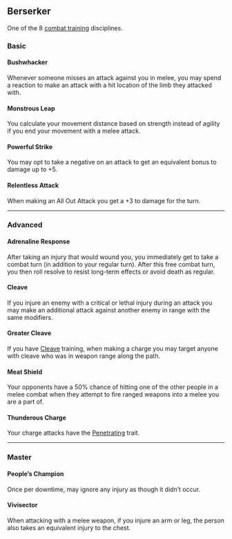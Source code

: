 ## Berserker
One of the 8 [combat training](Combat-Training) disciplines.

### Basic
#### Bushwhacker
Whenever someone misses an attack against you in melee, you may spend a reaction to make an attack with a hit location of the limb they attacked with.

#### Monstrous Leap
You calculate your movement distance based on strength instead of agility if you end your movement with a melee attack. 

#### Powerful Strike
You may opt to take a negative on an attack to get an equivalent bonus to damage up to +5.

#### Relentless Attack
When making an All Out Attack you get a +3 to damage for the turn.

---
### Advanced

#### Adrenaline Response
After taking an injury that would wound you, you immediately get to take a combat turn (in addition to your regular turn). After this free combat turn, you then roll resolve to resist long-term effects or avoid death as regular. 

#### Cleave
If you injure an enemy with a critical or lethal injury during an attack you may make an additional attack against another enemy in range with the same modifiers.

#### Greater Cleave
If you have [Cleave](#Cleave) training, when making a charge you may target anyone with cleave who was in weapon range along the path.

#### Meat Shield
Your opponents have a 50% chance of hitting one of the other people in a melee combat when they attempt to fire ranged weapons into a melee you are a part of.

#### Thunderous Charge
Your charge attacks have the [Penetrating](Weapon-Traits#Penetrating) trait.

---

### Master
#### People’s Champion
Once per downtime, may ignore any injury as though it didn’t occur.

#### Vivisector
When attacking with a melee weapon, if you injure an arm or leg, the person also takes an equivalent injury to the chest.